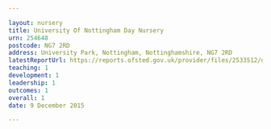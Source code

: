 ```yaml
---

layout: nursery
title: University Of Nottingham Day Nursery
urn: 254648
postcode: NG7 2RD
address: University Park, Nottingham, Nottinghamshire, NG7 2RD
latestReportUrl: https://reports.ofsted.gov.uk/provider/files/2533512/urn/254648.pdf
teaching: 1
development: 1
leadership: 1
outcomes: 1
overall: 1
date: 9 December 2015

---
```

